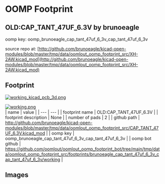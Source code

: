 # OOMP Footprint  
## OLD:CAP_TANT_47UF_6.3V  by brunoeagle  
  
oomp key: oomp_brunoeagle_cap_tant_47uf_6_3v_cap_tant_47uf_6_3v  
  
source repo at: [http://github.com/brunoeagle/kicad-open-modules/blob/master/tmp/data/oomlout_oomp_footprint_src/XH-2AW.kicad_mod](http://github.com/brunoeagle/kicad-open-modules/blob/master/tmp/data/oomlout_oomp_footprint_src/XH-2AW.kicad_mod)  
## Footprint  
  
[![working_kicad_pcb_3d.png](working_kicad_pcb_3d_600.png)](working_kicad_pcb_3d.png)  
  
[![working.png](working_600.png)](working.png)  
| name | value | 
| --- | --- | 
| footprint name | OLD:CAP_TANT_47UF_6.3V | 
| footprint description | None | 
| number of pads | 2 | 
| github path | http://github.com/brunoeagle/kicad-open-modules/blob/master/tmp/data/oomlout_oomp_footprint_src/CAP_TANT_47UF_6.3V.kicad_mod | 
| oomp key | oomp_brunoeagle_cap_tant_47uf_6_3v_cap_tant_47uf_6_3v | 
| oomp bot github | https://github.com/oomlout/oomlout_oomp_footprint_bot/tree/main/tmp/data/oomlout_oomp_footprint_src/footprints/brunoeagle_cap_tant_47uf_6_3v_cap_tant_47uf_6_3v/working | 
## Images  
